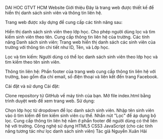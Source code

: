 DAI HOC GTVT HCM Website
Giới thiệu
Đây là trang web được thiết kế để hiển thị danh sách sinh viên và thông tin liên hệ.

Trang web được xây dựng để cung cấp các tính năng sau:

Hiển thị danh sách sinh viên theo lớp học.
Cho phép người dùng lọc và tìm kiếm sinh viên theo tên.
Cung cấp thông tin liên hệ của trường.
Các tính năng
Danh sách sinh viên: Trang web hiển thị danh sách các sinh viên của trường với thông tin chi tiết như ID, Tên, và Lớp học.

Lọc và tìm kiếm: Người dùng có thể lọc danh sách sinh viên theo lớp học và tìm kiếm theo tên sinh viên.

Thông tin liên hệ: Phần footer của trang web cung cấp thông tin liên hệ với trường, bao gồm địa chỉ email, số điện thoại và liên kết đến trang Facebook.

Cài đặt và sử dụng
Cài đặt:

Clone repository từ GitHub về máy tính của bạn.
Mở file index.html bằng trình duyệt web để xem trang web.
Sử dụng:

Chọn lớp học từ dropdown để lọc danh sách sinh viên.
Nhập tên sinh viên vào ô tìm kiếm để tìm kiếm sinh viên cụ thể.
Nhấn nút "Lọc" để áp dụng bộ lọc.
Cung cấp thông tin liên hệ nằm ở phần footer để người dùng có thể liên hệ với trường.
Công nghệ sử dụng
HTML5
CSS3
JavaScript (cho các tính năng tương tác như lọc danh sách sinh viên)
Tác giả
Nguyễn Xuân Hải